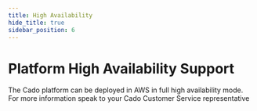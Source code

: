 ```yaml
---
title: High Availability
hide_title: true
sidebar_position: 6
---
```


# Platform High Availability Support

The Cado platform can be deployed in AWS in full high availability mode. For more information speak to your Cado Customer Service representative 